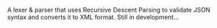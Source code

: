 A lexer & parser that uses Recursive Descent Parsing to validate JSON syntax and converts it to XML format. Still in development...
